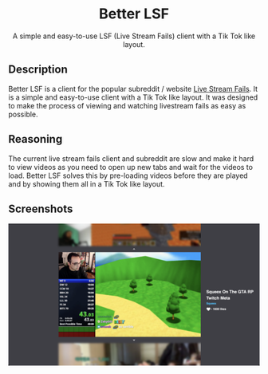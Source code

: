 <h1 align="center">
  Better LSF
</h1>

<p align="center">
  A simple and easy-to-use LSF (Live Stream Fails) client with a Tik Tok like layout.
</p>

## Description

Better LSF is a client for the popular subreddit / website [Live Stream Fails](https://www.reddit.com/r/LivestreamFail/). It is a simple and easy-to-use client with a Tik Tok like layout. It was designed to make the process of viewing and watching livestream fails as easy as possible.

## Reasoning

The current live stream fails client and subreddit are slow and make it hard to view videos as you need to open up new tabs and wait for the videos to load. Better LSF solves this by pre-loading videos before they are played and by showing them all in a Tik Tok like layout.

## Screenshots

<p align="center">
  <img src="./images/Example.png" />
</p>